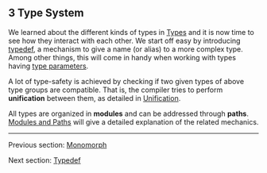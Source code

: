 ## 3 Type System

We learned about the different kinds of types in [Types](2-Types.md) and it is now time to see how they interact with each other. We start off easy by introducing [typedef](3.1-Typedef.md), a mechanism to give a name (or alias) to a more complex type. Among other things, this will come in handy when working with types having [type parameters](3.2-Type_Parameters.md).

A lot of type-safety is achieved by checking if two given types of above type groups are compatible. That is, the compiler tries to perform **unification** between them, as detailed in [Unification](3.5-Unification.md).

All types are organized in **modules** and can be addressed through **paths**. [Modules and Paths](3.7-Modules_and_Paths.md) will give a detailed explanation of the related mechanics.

---

Previous section: [Monomorph](2.9-Monomorph.md)

Next section: [Typedef](3.1-Typedef.md)
